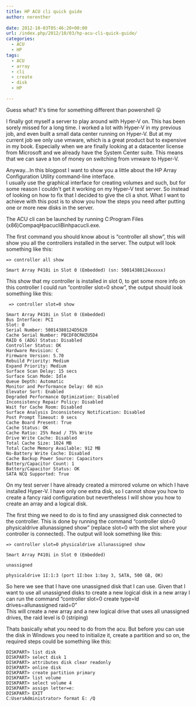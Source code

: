 ```yaml
---
title: HP ACU cli quick guide
author: nerenther
 
date: 2012-10-03T05:46:20+00:00
url: /index.php/2012/10/03/hp-acu-cli-quick-guide/
categories:
  - ACU
  - HP
tags:
  - ACU
  - array
  - cli
  - create
  - disk
  - HP

---
```

Guess what? It's time for something different than powershell 😛

I finally got myself a server to play around with Hyper-V on. This has been sorely missed for a long time. I worked a lot with Hyper-V in my previous job, and even built a small data center running on Hyper-V. But at my current job we only use vmware, which is a great product but to expensive in my book. Especially when we are finally looking at a datacenter license from Microsoft and we already have the System Center suite. This means that we can save a ton of money on switching from vmware to Hyper-V.

Anyway&#8230;In this blogpost I want to show you a little about the HP Array Configuration Utility command-line interface.  
I usually use the graphical interface for creating volumes and such, but for some reason I couldn't get it working on my Hyper-V test server. So instead of looking on how to fix that I decided to give the cli a shot. What I want to achieve with this post is to show you how the steps you need after putting one or more new disks in the server.

The ACU cli can be launched by running C:Program Files (x86)CompaqHpacucliBinhpacucli.exe.

The first command you should know about is &#8220;controller all show&#8221;, this will show you all the controllers installed in the server. The output will look something like this:

 ```
 => controller all show 
 ```

 ```
 Smart Array P410i in Slot 0 (Embedded) (sn: 50014380124xxxxx) 
 ```

This show that my controller is installed in slot 0, to get some more info on this controller I could run &#8220;controller slot=0 show&#8221;, the output should look something like this:

 ```
  => controller slot=0 show

Smart Array P410i in Slot 0 (Embedded)
 Bus Interface: PCI
 Slot: 0
 Serial Number: 50014380124D5620
 Cache Serial Number: PBCDF0CRHZU5D4
 RAID 6 (ADG) Status: Disabled
 Controller Status: OK
 Hardware Revision: C
 Firmware Version: 5.70
 Rebuild Priority: Medium
 Expand Priority: Medium
 Surface Scan Delay: 15 secs
 Surface Scan Mode: Idle
 Queue Depth: Automatic
 Monitor and Performance Delay: 60 min
 Elevator Sort: Enabled
 Degraded Performance Optimization: Disabled
 Inconsistency Repair Policy: Disabled
 Wait for Cache Room: Disabled
 Surface Analysis Inconsistency Notification: Disabled
 Post Prompt Timeout: 0 secs
 Cache Board Present: True
 Cache Status: OK
 Cache Ratio: 25% Read / 75% Write
 Drive Write Cache: Disabled
 Total Cache Size: 1024 MB
 Total Cache Memory Available: 912 MB
 No-Battery Write Cache: Disabled
 Cache Backup Power Source: Capacitors
 Battery/Capacitor Count: 1
 Battery/Capacitor Status: OK
 SATA NCQ Supported: True 
 ```

On my test server I have already created a mirrored volume on which I have installed Hyper-V. I have only one extra disk, so I cannot show you how to create a fancy raid configuration but nevertheless I will show you how to create an array and a logical disk.

The first thing we need to do is to find any unassigned disk connected to the controller. This is done by running the command &#8220;controller slot=0 physicaldrive allunassigned show&#8221; (replace slot=0 with the slot where your controller is connected). The output will look something like this:

 ```
 => controller slot=0 physicaldrive allunassigned show

Smart Array P410i in Slot 0 (Embedded)

 unassigned

 physicaldrive 1I:1:3 (port 1I:box 1:bay 3, SATA, 500 GB, OK) 
```

So here we see that I have one unassigned disk that I can use. Given that I want to use all unassigned disks to create a new logical disk in a new array I can run the command &#8220;controller slot=0 create type=ld drives=allunassigned raid=0&#8221;  
This will create a new array and a new logical drive that uses all unassigned drives, the raid level is 0 (striping)

Thats basically what you need to do from the acu. But before you can use the disk in Windows you need to initialize it, create a partition and so on, the required steps could be something like this:

 ```
DISKPART> list disk
DISKPART> select disk 1
DISKPART> attributes disk clear readonly
DISKPART> online disk
DISKPART> create partition primary
DISKPART> list volume
DISKPART> select volume 4
DISKPART> assign letter=e:
DISKPART> EXIT
C:UsersAdministrator> format E: /Q 
```

&nbsp;